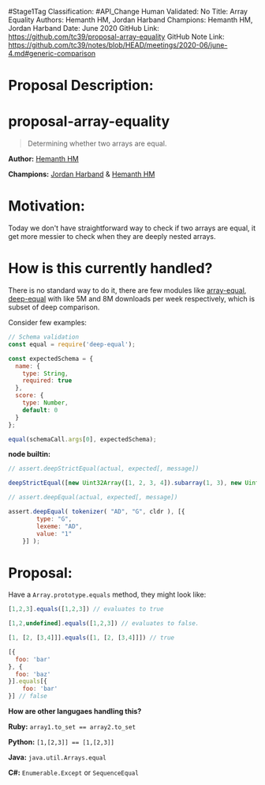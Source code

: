 #Stage1Tag
Classification: #API_Change
Human Validated: No
Title: Array Equality
Authors: Hemanth HM, Jordan Harband
Champions: Hemanth HM, Jordan Harband
Date: June 2020
GitHub Link: https://github.com/tc39/proposal-array-equality
GitHub Note Link: https://github.com/tc39/notes/blob/HEAD/meetings/2020-06/june-4.md#generic-comparison

# Proposal Description:
# proposal-array-equality
> Determining whether two arrays are equal.

__Author:__ [Hemanth HM](https://github.com/hemanth)

__Champions:__ [Jordan Harband](https://github.com/ljharb) & [Hemanth HM](https://github.com/hemanth)

# Motivation:

Today we don't have straightforward way to check if two arrays are equal, it get more messier to check when they are deeply nested arrays.

# How is this currently handled?

There is no standard way to do it, there are few modules like [array-equal](https://www.npmjs.com/package/array-equal), [deep-equal](https://www.npmjs.com/package/deep-equal) with like 5M and 8M downloads per week respectively, which is subset of deep comparison.

Consider few examples:

```js
// Schema validation
const equal = require('deep-equal');

const expectedSchema = {
  name: {
    type: String,
    required: true
  },
  score: {
    type: Number,
    default: 0
  }
};

equal(schemaCall.args[0], expectedSchema);

```

__node builtin:__

```js
// assert.deepStrictEqual(actual, expected[, message])

deepStrictEqual([new Uint32Array([1, 2, 3, 4]).subarray(1, 3), new Uint32Array([2, 3])]);
```

```js
// assert.deepEqual(actual, expected[, message])

assert.deepEqual( tokenizer( "AD", "G", cldr ), [{
		type: "G",
		lexeme: "AD",
		value: "1"
	}] );
```

# Proposal:

Have a `Array.prototype.equals` method, they might look like:

```js
[1,2,3].equals([1,2,3]) // evaluates to true

[1,2,undefined].equals([1,2,3]) // evaluates to false.
```

```js
[1, [2, [3,4]]].equals([1, [2, [3,4]]]) // true
```

```js
[{
  foo: 'bar'
}, {
  foo: 'baz'
}].equals[{
    foo: 'bar'
}] // false

```

__How are other langugaes handling this?__

__Ruby:__ `array1.to_set == array2.to_set`

__Python:__ `[1,[2,3]] == [1,[2,3]]`

__Java:__ `java.util.Arrays.equal`

__C#:__ `Enumerable.Except` or `SequenceEqual`
